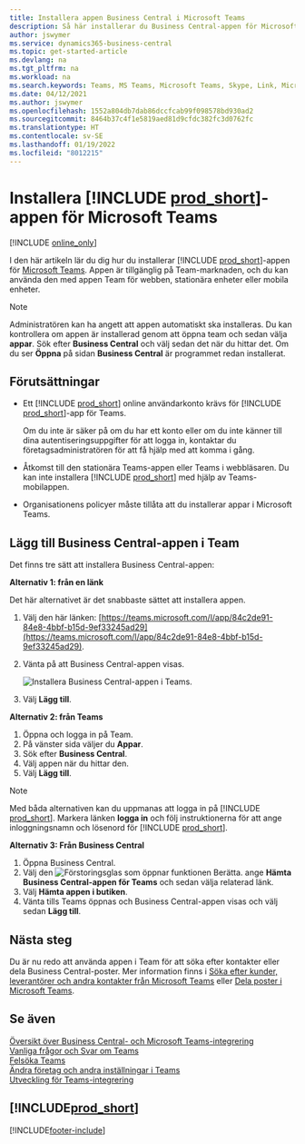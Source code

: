 ```yaml
---
title: Installera appen Business Central i Microsoft Teams
description: Så här installerar du Business Central-appen för Microsoft Teams.
author: jswymer
ms.service: dynamics365-business-central
ms.topic: get-started-article
ms.devlang: na
ms.tgt_pltfrm: na
ms.workload: na
ms.search.keywords: Teams, MS Teams, Microsoft Teams, Skype, Link, Microsoft 365, collaborate, collaboration, teamwork
ms.date: 04/12/2021
ms.author: jswymer
ms.openlocfilehash: 1552a804db7dab86dccfcab99f098578bd930ad2
ms.sourcegitcommit: 8464b37c4f1e5819aed81d9cfdc382fc3d0762fc
ms.translationtype: HT
ms.contentlocale: sv-SE
ms.lasthandoff: 01/19/2022
ms.locfileid: "8012215"
---
```

# <a name="install-the-prod_short-app-for-microsoft-teams"></a>Installera [!INCLUDE [prod_short](includes/prod_short.md)]-appen för Microsoft Teams

[!INCLUDE [online_only](includes/online_only.md)]

I den här artikeln lär du dig hur du installerar [!INCLUDE [prod_short](includes/prod_short.md)]-appen för [Microsoft Teams](https://www.microsoft.com/microsoft-teams/). Appen är tillgänglig på Team-marknaden, och du kan använda den med appen Team för webben, stationära enheter eller mobila enheter.

> [!NOTE]
> Administratören kan ha angett att appen automatiskt ska installeras. Du kan kontrollera om appen är installerad genom att öppna team och sedan välja **appar**. Sök efter **Business Central** och välj sedan det när du hittar det. Om du ser **Öppna** på sidan **Business Central** är programmet redan installerat.  

## <a name="prerequisites"></a>Förutsättningar

- Ett [!INCLUDE [prod_short](includes/prod_short.md)] online användarkonto krävs för [!INCLUDE [prod_short](includes/prod_short.md)]-app för Teams.

    Om du inte är säker på om du har ett konto eller om du inte känner till dina autentiseringsuppgifter för att logga in, kontaktar du företagsadministratören för att få hjälp med att komma i gång.

- Åtkomst till den stationära Teams-appen eller Teams i webbläsaren. Du kan inte installera [!INCLUDE [prod_short](includes/prod_short.md)] med hjälp av Teams-mobilappen.

- Organisationens policyer måste tillåta att du installerar appar i Microsoft Teams.

## <a name="add-the-business-central-app-to-teams"></a>Lägg till Business Central-appen i Team

Det finns tre sätt att installera Business Central-appen:

**Alternativ 1: från en länk**

Det här alternativet är det snabbaste sättet att installera appen.

1. Välj den här länken: [https://teams.microsoft.com/l/app/84c2de91-84e8-4bbf-b15d-9ef33245ad29](https://teams.microsoft.com/l/app/84c2de91-84e8-4bbf-b15d-9ef33245ad29).

2. Vänta på att Business Central-appen visas.

    ![Installera Business Central-appen i Teams.](media/teams-install-app.png)

3. Välj **Lägg till**.

**Alternativ 2: från Teams**

1. Öppna och logga in på Team.
2. På vänster sida väljer du **Appar**.
3. Sök efter **Business Central**.
4. Välj appen när du hittar den.
5. Välj **Lägg till**.

> [!NOTE]
> Med båda alternativen kan du uppmanas att logga in på [!INCLUDE [prod_short](includes/prod_short.md)]. Markera länken **logga in** och följ instruktionerna för att ange inloggningsnamn och lösenord för [!INCLUDE [prod_short](includes/prod_short.md)].

**Alternativ 3: Från Business Central**

1. Öppna Business Central.
2. Välj den ![Förstoringsglas som öppnar funktionen Berätta.](media/ui-search/search_small.png "Berätta för mig vad du vill göra") ange **Hämta Business Central-appen för Teams** och sedan välja relaterad länk.  
3. Välj **Hämta appen i butiken**.
4. Vänta tills Teams öppnas och Business Central-appen visas och välj sedan **Lägg till**.

## <a name="next-step"></a>Nästa steg

Du är nu redo att använda appen i Team för att söka efter kontakter eller dela Business Central-poster. Mer information finns i [Söka efter kunder, leverantörer och andra kontakter från Microsoft Teams](across-search-contacts-teams.md) eller [Dela poster i Microsoft Teams](across-working-with-teams.md).

## <a name="see-also"></a>Se även

[Översikt över Business Central- och Microsoft Teams-integrering](across-teams-overview.md)  
[Vanliga frågor och Svar om Teams](teams-faq.md)  
[Felsöka Teams](admin-teams-troubleshooting.md)  
[Ändra företag och andra inställningar i Teams](across-teams-settings.md)  
[Utveckling för Teams-integrering](/dynamics365/business-central/dev-itpro/developer/devenv-develop-for-teams)  


## [!INCLUDE[prod_short](includes/free_trial_md.md)]  


[!INCLUDE[footer-include](includes/footer-banner.md)]